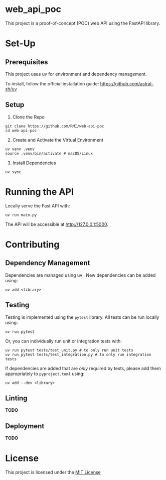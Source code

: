 # web_api_poc

This project is a proof-of-concept (POC) web API using the FastAPI library.

# Set-Up

## Prerequisites

This project uses uv for environment and dependency management.

To install, follow the official installation guide: https://github.com/astral-sh/uv

## Setup

1. Clone the Repo

```
git clone https://github.com/RMI/web-api-poc
cd web-api-poc
```

2. Create and Activate the Virtual Environment
```
uv venv .venv
source .venv/bin/activate # macOS/Linux
```

3. Install Dependencies
```
uv sync
```

# Running the API

Locally serve the Fast API with:

```
uv run main.py
```

The API will be accessible at http://127.0.0.1:5000.

# Contributing

## Dependency Management

Dependencies are managed using uv . New dependencies can be added using:

```
uv add <library>
```

## Testing
 
Testing is implemented using the `pytest` library. All tests can be run locally using:

```
uv run pytest
```

Or, you can individually run unit or integration tests with:
```
uv run pytest tests/test_unit.py # to only run unit tests
uv run pytest tests/test_integration.py # to only run integration tests
```

If dependencies are added that are *only* required by tests, please add them appropriately to `pyproject.toml` using:
``` 
uv add --dev <library>
```

## Linting
**TODO**

## Deployment
**TODO**

# License
 This project is licensed under the [MIT License](LICENSE.txt) 
